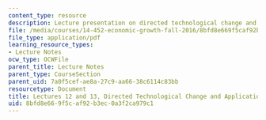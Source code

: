 ```yaml
---
content_type: resource
description: Lecture presentation on directed technological change and applications.
file: /media/courses/14-452-economic-growth-fall-2016/8bfd8e669f5caf92b3ec0a3f2ca979c1_MIT14_452F16_Lec12and13.pdf
file_type: application/pdf
learning_resource_types:
- Lecture Notes
ocw_type: OCWFile
parent_title: Lecture Notes
parent_type: CourseSection
parent_uid: 7a0f5cef-ae8a-27c9-aa66-38c6114c83bb
resourcetype: Document
title: Lectures 12 and 13, Directed Technological Change and Applications
uid: 8bfd8e66-9f5c-af92-b3ec-0a3f2ca979c1
---
```

